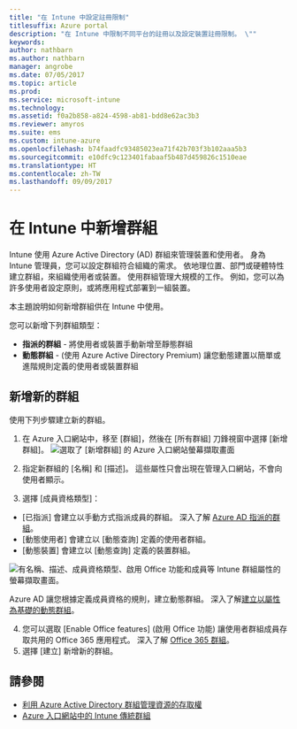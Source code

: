 ```yaml
---
title: "在 Intune 中設定註冊限制"
titlesuffix: Azure portal
description: "在 Intune 中限制不同平台的註冊以及設定裝置註冊限制。 \""
keywords: 
author: nathbarn
ms.author: nathbarn
manager: angrobe
ms.date: 07/05/2017
ms.topic: article
ms.prod: 
ms.service: microsoft-intune
ms.technology: 
ms.assetid: f0a2b858-a824-4598-ab81-bdd8e62ac3b3
ms.reviewer: amyros
ms.suite: ems
ms.custom: intune-azure
ms.openlocfilehash: b74faadfc93485023ea71f42b703f3b102aaa5b3
ms.sourcegitcommit: e10dfc9c123401fabaaf5b487d459826c1510eae
ms.translationtype: HT
ms.contentlocale: zh-TW
ms.lasthandoff: 09/09/2017
---
```

# <a name="add-groups-in-intune"></a>在 Intune 中新增群組
Intune 使用 Azure Active Directory (AD) 群組來管理裝置和使用者。 身為 Intune 管理員，您可以設定群組符合組織的需求。 依地理位置、部門或硬體特性建立群組，來組織使用者或裝置。 使用群組管理大規模的工作。 例如，您可以為許多使用者設定原則，或將應用程式部署到一組裝置。

本主題說明如何新增群組供在 Intune 中使用。

您可以新增下列群組類型：
- **指派的群組** - 將使用者或裝置手動新增至靜態群組
- **動態群組** - (使用 Azure Active Directory Premium) 讓您動態建置以簡單或進階規則定義的使用者或裝置群組

## <a name="add-a-new-group"></a>新增新的群組

使用下列步驟建立新的群組。
1. 在 Azure 入口網站中，移至 [群組]，然後在 [所有群組] 刀鋒視窗中選擇 [新增群組]。
  ![選取了 [新增群組] 的 Azure 入口網站螢幕擷取畫面](./media/groups-add-new.png)
2. 指定新群組的 [名稱] 和 [描述]。 這些屬性只會出現在管理入口網站，不會向使用者顯示。

3. 選擇 [成員資格類型]：
  - [已指派] 會建立以手動方式指派成員的群組。 深入了解 [Azure AD 指派的群組](https://docs.microsoft.com/azure/active-directory/active-directory-groups-create-azure-portal)。
  - [動態使用者] 會建立以 [動態查詢] 定義的使用者群組。
  - [動態裝置] 會建立以 [動態查詢] 定義的裝置群組。

  ![有名稱、描述、成員資格類型、啟用 Office 功能和成員等 Intune 群組屬性的螢幕擷取畫面。](./media/groups-add-properties.png)

  Azure AD 讓您根據定義成員資格的規則，建立動態群組。 深入了解[建立以屬性為基礎的動態群組](https://docs.microsoft.com/azure/active-directory/active-directory-groups-dynamic-membership-azure-portal)。

4. 您可以選取 [Enable Office features] (啟用 Office 功能) 讓使用者群組成員存取共用的 Office 365 應用程式。 深入了解 [Office 365 群組](https://support.office.com/article/Learn-about-Office-365-groups-b565caa1-5c40-40ef-9915-60fdb2d97fa2)。
5. 選擇 [建立] 新增新的群組。

## <a name="see-also"></a>請參閱
- [利用 Azure Active Directory 群組管理資源的存取權](https://docs.microsoft.com/azure/active-directory/active-directory-manage-groups)
- [Azure 入口網站中的 Intune 傳統群組](groups-get-started.md)
